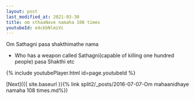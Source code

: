 ```yaml
---
layout: post
last_modified_at: 2021-03-30
title: om sthaaNave namaha 108 times
youtubeId: e4cbbNlmiVc
---
```

 
 
Om Sathagni pasa shakthimathe nama 
 
 -  Who has a weapon called Sathagni(capable of killing one hundred people)   pasa  Shakthi etc  
 
  
 
  
 
 
 
 
 
 


{% include youtubePlayer.html id=page.youtubeId %}
 
[Next]({{ site.baseurl }}{% link  split2/_posts/2016-07-07-Om mahaanidhaye namaha 108 times.md%})
 
